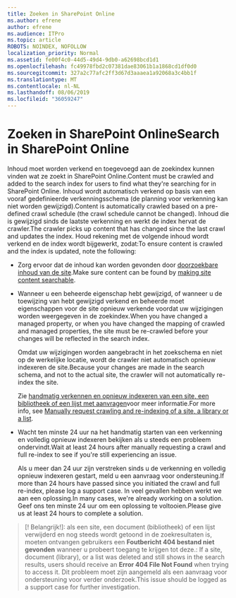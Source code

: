 ```yaml
---
title: Zoeken in SharePoint Online
ms.author: efrene
author: efrene
ms.audience: ITPro
ms.topic: article
ROBOTS: NOINDEX, NOFOLLOW
localization_priority: Normal
ms.assetid: fe00f4c0-44d5-49d4-9db0-a62698bcd1d1
ms.openlocfilehash: fc49978fbd2c07381dae83061b1a1868cd1df0d0
ms.sourcegitcommit: 327a2c77afc2ff3d67d3aaaea1a92068a3c4bb1f
ms.translationtype: MT
ms.contentlocale: nl-NL
ms.lasthandoff: 08/06/2019
ms.locfileid: "36059247"
---
```

# <a name="search-in-sharepoint-online"></a><span data-ttu-id="df246-102">Zoeken in SharePoint Online</span><span class="sxs-lookup"><span data-stu-id="df246-102">Search in SharePoint Online</span></span>

<span data-ttu-id="df246-103">Inhoud moet worden verkend en toegevoegd aan de zoekindex kunnen vinden wat ze zoekt in SharePoint Online.</span><span class="sxs-lookup"><span data-stu-id="df246-103">Content must be crawled and added to the search index for users to find what they're searching for in SharePoint Online.</span></span> <span data-ttu-id="df246-104">Inhoud wordt automatisch verkend op basis van een vooraf gedefinieerde verkenningsschema (de planning voor verkenning kan niet worden gewijzigd).</span><span class="sxs-lookup"><span data-stu-id="df246-104">Content is automatically crawled based on a pre-defined crawl schedule (the crawl schedule cannot be changed).</span></span> <span data-ttu-id="df246-105">Inhoud die is gewijzigd sinds de laatste verkenning en werkt de index hervat de crawler.</span><span class="sxs-lookup"><span data-stu-id="df246-105">The crawler picks up content that has changed since the last crawl and updates the index.</span></span> <span data-ttu-id="df246-106">Houd rekening met de volgende inhoud wordt verkend en de index wordt bijgewerkt, zodat:</span><span class="sxs-lookup"><span data-stu-id="df246-106">To ensure content is crawled and the index is updated, note the following:</span></span>

- <span data-ttu-id="df246-107">Zorg ervoor dat de inhoud kan worden gevonden door [doorzoekbare inhoud van de site](https://docs.microsoft.com/sharepoint/make-site-content-searchable).</span><span class="sxs-lookup"><span data-stu-id="df246-107">Make sure content can be found by [making site content searchable](https://docs.microsoft.com/sharepoint/make-site-content-searchable).</span></span>

- <span data-ttu-id="df246-108">Wanneer u een beheerde eigenschap hebt gewijzigd, of wanneer u de toewijzing van hebt gewijzigd verkend en beheerde moet eigenschappen voor de site opnieuw verkende voordat uw wijzigingen worden weergegeven in de zoekindex.</span><span class="sxs-lookup"><span data-stu-id="df246-108">When you have changed a managed property, or when you have changed the mapping of crawled and managed properties, the site must be re-crawled before your changes will be reflected in the search index.</span></span> 

    <span data-ttu-id="df246-109">Omdat uw wijzigingen worden aangebracht in het zoekschema en niet op de werkelijke locatie, wordt de crawler niet automatisch opnieuw indexeren de site.</span><span class="sxs-lookup"><span data-stu-id="df246-109">Because your changes are made in the search schema, and not to the actual site, the crawler will not automatically re-index the site.</span></span> 

    <span data-ttu-id="df246-110">Zie [handmatig verkennen en opnieuw indexeren van een site, een bibliotheek of een lijst met aanvragen](https://docs.microsoft.com/sharepoint/crawl-site-conten)voor meer informatie.</span><span class="sxs-lookup"><span data-stu-id="df246-110">For more info, see [Manually request crawling and re-indexing of a site, a library or a list](https://docs.microsoft.com/sharepoint/crawl-site-conten).</span></span>

- <span data-ttu-id="df246-111">Wacht ten minste 24 uur na het handmatig starten van een verkenning en volledig opnieuw indexeren bekijken als u steeds een probleem ondervindt.</span><span class="sxs-lookup"><span data-stu-id="df246-111">Wait at least 24 hours after manually requesting a crawl and full re-index to see if you're still experiencing an issue.</span></span> 

    <span data-ttu-id="df246-112">Als u meer dan 24 uur zijn verstreken sinds u de verkenning en volledig opnieuw indexeren gestart, meld u een aanvraag voor ondersteuning.</span><span class="sxs-lookup"><span data-stu-id="df246-112">If more than 24 hours have passed since you initiated the crawl and full re-index, please log a support case.</span></span> <span data-ttu-id="df246-113">In veel gevallen hebben werkt we aan een oplossing.</span><span class="sxs-lookup"><span data-stu-id="df246-113">In many cases, we're already working on a solution.</span></span> <span data-ttu-id="df246-114">Geef ons ten minste 24 uur om een oplossing te voltooien.</span><span class="sxs-lookup"><span data-stu-id="df246-114">Please give us at least 24 hours to complete a solution.</span></span>

>[! Belangrijk!]<span data-ttu-id="df246-115">: als een site, een document (bibliotheek) of een lijst verwijderd en nog steeds wordt getoond in de zoekresultaten is, moeten ontvangen gebruikers een **Foutbericht 404 bestand niet gevonden** wanneer u probeert toegang te krijgen tot deze.</span><span class="sxs-lookup"><span data-stu-id="df246-115">: If a site, document (library), or a list was deleted and still shows in the search results, users should receive an **Error 404 File Not Found** when trying to access it.</span></span> <span data-ttu-id="df246-116">Dit probleem moet zijn aangemeld als een aanvraag voor ondersteuning voor verder onderzoek.</span><span class="sxs-lookup"><span data-stu-id="df246-116">This issue should be logged as a support case for further investigation.</span></span> 



